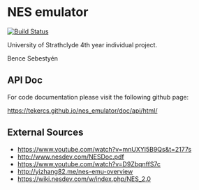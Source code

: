 # NES emulator 
[![Build Status](https://travis-ci.org/Tekercs/nes_emulator.svg?branch=master)](https://travis-ci.org/Tekercs/nes_emulator)

University of Strathclyde 4th year individual project.

Bence Sebestyén

## API Doc
For code documentation please visit the following github page:

https://tekercs.github.io/nes_emulator/doc/api/html/

## External Sources
* https://www.youtube.com/watch?v=mnUXYl5B9Qs&t=2177s
* http://www.nesdev.com/NESDoc.pdf
* https://www.youtube.com/watch?v=D9ZbqnffS7c
* http://yizhang82.me/nes-emu-overview
* https://wiki.nesdev.com/w/index.php/NES_2.0